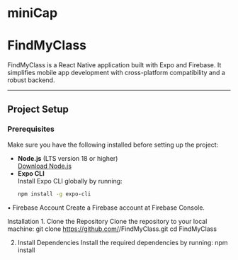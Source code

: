 # miniCap

# FindMyClass

FindMyClass is a React Native application built with Expo and Firebase. It simplifies mobile app development with cross-platform compatibility and a robust backend.

---

## Project Setup

### Prerequisites
Make sure you have the following installed before setting up the project:
- **Node.js** (LTS version 18 or higher)  
  [Download Node.js](https://nodejs.org/)
- **Expo CLI**  
  Install Expo CLI globally by running:
  ```bash
  npm install -g expo-cli


•	Firebase Account
Create a Firebase account at Firebase Console.

Installation
	1.	Clone the Repository
Clone the repository to your local machine:
git clone https://github.com/<your-username>/FindMyClass.git
cd FindMyClass


2.	Install Dependencies
Install the required dependencies by running:
npm install
